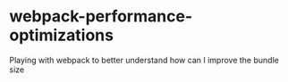 # webpack-performance-optimizations
Playing with webpack to better understand how can I improve the bundle size